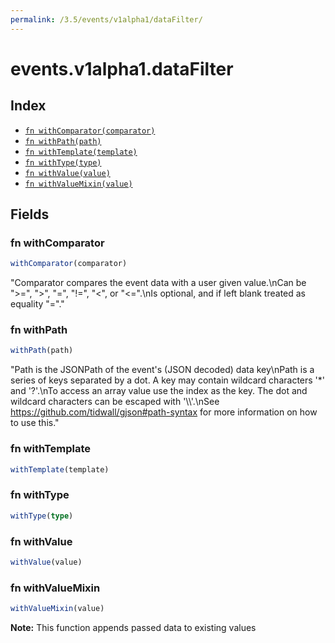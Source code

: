 ```yaml
---
permalink: /3.5/events/v1alpha1/dataFilter/
---
```


# events.v1alpha1.dataFilter



## Index

* [`fn withComparator(comparator)`](#fn-withcomparator)
* [`fn withPath(path)`](#fn-withpath)
* [`fn withTemplate(template)`](#fn-withtemplate)
* [`fn withType(type)`](#fn-withtype)
* [`fn withValue(value)`](#fn-withvalue)
* [`fn withValueMixin(value)`](#fn-withvaluemixin)

## Fields

### fn withComparator

```ts
withComparator(comparator)
```

"Comparator compares the event data with a user given value.\nCan be \">=\", \">\", \"=\", \"!=\", \"<\", or \"<=\".\nIs optional, and if left blank treated as equality \"=\"."

### fn withPath

```ts
withPath(path)
```

"Path is the JSONPath of the event's (JSON decoded) data key\nPath is a series of keys separated by a dot. A key may contain wildcard characters '*' and '?'.\nTo access an array value use the index as the key. The dot and wildcard characters can be escaped with '\\\\'.\nSee https://github.com/tidwall/gjson#path-syntax for more information on how to use this."

### fn withTemplate

```ts
withTemplate(template)
```



### fn withType

```ts
withType(type)
```



### fn withValue

```ts
withValue(value)
```



### fn withValueMixin

```ts
withValueMixin(value)
```



**Note:** This function appends passed data to existing values